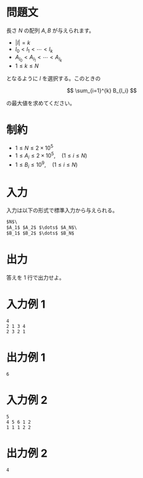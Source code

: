 # 問題文
長さ $N$ の配列 $A, B$ が与えられます。

- $|l| = k$
- $l_0 < l_1 < \cdots < l_k$
- $A_{l_0} < A_{l_1} < \cdots < A_{l_k}$
- $1 \leq k \leq N$

となるように $l$ を選択する。このときの

$$
\sum_{i=1}^{k} B_{l_i}
$$

の最大値を求めてください。

# 制約
- $1 \leq N \leq 2 \times 10^5$
- $1 \leq A_i \leq 2 \times 10^5,\quad(1 \leq i \leq N)$
- $1 \leq B_i \leq 10^9,\quad(1 \leq i \leq N)$

# 入力
入力は以下の形式で標準入力から与えられる。
```md
$N$\
$A_1$ $A_2$ $\dots$ $A_N$\
$B_1$ $B_2$ $\dots$ $B_N$
```

# 出力
答えを $1$ 行で出力せよ。

# 入力例 1
```
4
2 1 3 4
2 3 2 1
```

# 出力例 1
```
6
```

# 入力例 2
```
5
4 5 6 1 2
1 1 1 2 2
```

# 出力例 2
```
4
```
